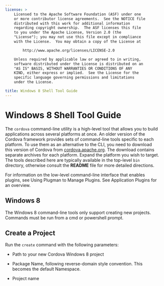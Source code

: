 ```yaml
---
license: >
    Licensed to the Apache Software Foundation (ASF) under one
    or more contributor license agreements.  See the NOTICE file
    distributed with this work for additional information
    regarding copyright ownership.  The ASF licenses this file
    to you under the Apache License, Version 2.0 (the
    "License"); you may not use this file except in compliance
    with the License.  You may obtain a copy of the License at

        http://www.apache.org/licenses/LICENSE-2.0

    Unless required by applicable law or agreed to in writing,
    software distributed under the License is distributed on an
    "AS IS" BASIS, WITHOUT WARRANTIES OR CONDITIONS OF ANY
    KIND, either express or implied.  See the License for the
    specific language governing permissions and limitations
    under the License.

title: Windows 8 Shell Tool Guide
---
```


# Windows 8 Shell Tool Guide

The `cordova` command-line utility is a high-level tool that allows
you to build applications across several platforms at once. An older
version of the Cordova framework provides sets of command-line tools
specific to each platform. To use them as an alternative to the CLI,
you need to download this version of Cordova from
[cordova.apache.org](http://cordova.apache.org). The download contains
separate archives for each platform. Expand the platform you wish to
target. The tools described here are typically available in the
top-level `bin` directory, otherwise consult the __README__ file for
more detailed directions.

For information on the low-level command-line interface that enables
plugins, see Using Plugman to Manage Plugins. See Application Plugins
for an overview.

## Windows 8

The Windows 8 command-line tools only support creating new projects.
Commands must be run from a cmd or powershell prompt.

## Create a Project

Run the `create` command with the following parameters:

* Path to your new Cordova Windows 8 project

* Package Name, following reverse-domain style convention. This becomes the default Namespace.

* Project name
